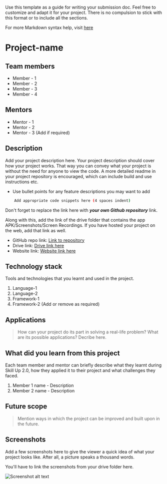 Use this template as a guide for writing your submission doc. Feel free to customize and adapt it for your project. There is no compulsion to stick with this format or to include all the sections.

For more Markdown syntax help, visit [here](https://www.markdownguide.org/basic-syntax/)

# Project-name

## Team members
* Member - 1
* Member - 2
* Member - 3
* Member - 4

## Mentors
* Mentor - 1
* Mentor - 2 
* Mentor - 3 (Add if required)

## Description

Add your project description here. Your project description should cover how your project works. That way you can convey what your project is without the need for anyone to view the code. A more detailed readme in your project repository is encouraged, which can include build and use instructions etc.

* Use bullet points for any feature descriptions you may want to add

```bash
    Add appropriate code snippets here (4 spaces indent)
```

Don't forget to replace the link here with **_your own Github repository_** link.

Along with this, add the link of the drive folder that contains the app APK/Screenshots/Screen Recordings. If you have hosted your project on the web, add that link as well.

* GitHub repo link: [Link to repository](https://github.com/your-repo-link)
* Drive link: [Drive link here](https://drive.google.com/)
* Website link: [Website link here](www.google.com)

## Technology stack

Tools and technologies that you learnt and used in the project.

1. Language-1
2. Language-2
3. Framework-1
4. Framework-2 (Add or remove as required)

## Applications
>How can your project do its part in solving a real-life problem? What are its possible applications? Decribe here.

## What did you learn from this project

Each team member and mentor can briefly describe what they learnt during Skill Up 2.0, how they applied it to their project and what challenges they faced.

1. Member 1 name - Description
2. Member 2 name - Description
## Future scope
>Mention ways in which the project can be improved and built upon in the future.

## Screenshots
Add a few screenshots here to give the viewer a quick idea of what your project looks like. After all, a picture speaks a thousand words.

You'll have to link the screenshots from your drive folder here.

![Screenshot alt text](https://edtimes.in/wp-content/uploads/2018/09/NikeMeme10-640x633.jpg "Here is a screenshot")